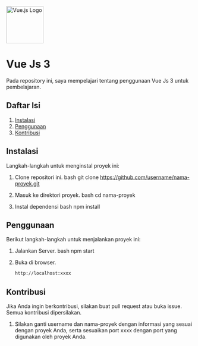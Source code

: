 <img src="https://vuejs.org/images/logo.png" alt="Vue.js Logo" width="100" /> 

# Vue Js 3 

Pada repository ini, saya mempelajari tentang penggunaan Vue Js 3 untuk pembelajaran.

## Daftar Isi
1. [Instalasi](#instalasi)
2. [Penggunaan](#penggunaan)
3. [Kontribusi](#kontribusi)

## Instalasi

Langkah-langkah untuk menginstal proyek ini:

1. Clone repositori ini.
   bash
   git clone https://github.com/username/nama-proyek.git
   
2. Masuk ke direktori proyek.
   bash
   cd nama-proyek
   
3. Instal dependensi
   bash
   npm install

## Penggunaan

Berikut langkah-langkah untuk menjalankan proyek ini:

1. Jalankan Server.
    bash
    npm start
    
2. Buka di browser.
   ```bash
   http://localhost:xxxx

## Kontribusi

Jika Anda ingin berkontribusi, silakan buat pull request atau buka issue. Semua kontribusi dipersilakan.

1. Silakan ganti username dan nama-proyek dengan informasi yang sesuai dengan proyek Anda, serta sesuaikan port xxxx dengan port yang digunakan oleh proyek Anda.